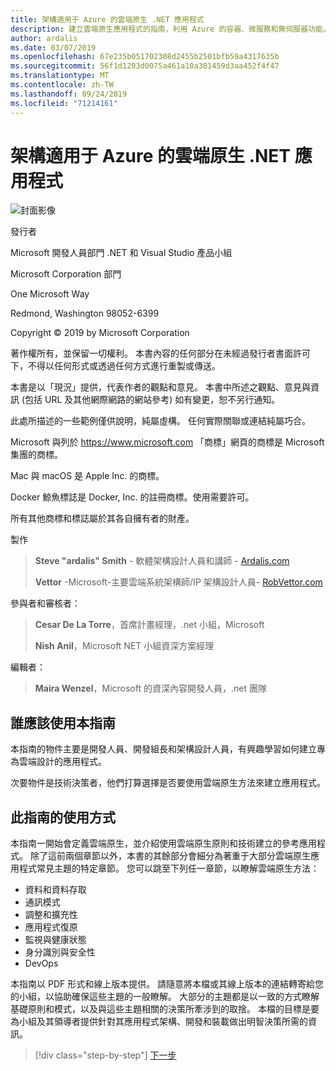 ```yaml
---
title: 架構適用于 Azure 的雲端原生 .NET 應用程式
description: 建立雲端原生應用程式的指南，利用 Azure 的容器、微服務和無伺服器功能。
author: ardalis
ms.date: 03/07/2019
ms.openlocfilehash: 67e235b051702308d2455b2501bfb59a4317635b
ms.sourcegitcommit: 56f1d1203d0075a461a10a301459d3aa452f4f47
ms.translationtype: MT
ms.contentlocale: zh-TW
ms.lasthandoff: 09/24/2019
ms.locfileid: "71214161"
---
```

# <a name="architecting-cloud-native-net-applications-for-azure"></a>架構適用于 Azure 的雲端原生 .NET 應用程式

![封面影像](./media/cover.png)

發行者

Microsoft 開發人員部門 .NET 和 Visual Studio 產品小組

Microsoft Corporation 部門

One Microsoft Way

Redmond, Washington 98052-6399

Copyright © 2019 by Microsoft Corporation

著作權所有，並保留一切權利。 本書內容的任何部分在未經過發行者書面許可下，不得以任何形式或透過任何方式進行重製或傳送。

本書是以「現況」提供，代表作者的觀點和意見。 本書中所述之觀點、意見與資訊 (包括 URL 及其他網際網路的網站參考) 如有變更，恕不另行通知。

此處所描述的一些範例僅供說明，純屬虛構。 任何實際關聯或連結純屬巧合。

Microsoft 與列於 https://www.microsoft.com 「商標」網頁的商標是 Microsoft 集團的商標。

Mac 與 macOS 是 Apple Inc. 的商標。

Docker 鯨魚標誌是 Docker, Inc. 的註冊商標。使用需要許可。

所有其他商標和標誌屬於其各自擁有者的財產。

製作

> **Steve "ardalis" Smith** - 軟體架構設計人員和講師 - [Ardalis.com](https://ardalis.com)
>
> **Vettor** -Microsoft-主要雲端系統架構師/IP 架構設計人員- [RobVettor.com](https://robvettor.com)

參與者和審核者：

> **Cesar De La Torre**，首席計畫經理，.net 小組，Microsoft
>
> **Nish Anil**，Microsoft NET 小組資深方案經理

編輯者：

> **Maira Wenzel**，Microsoft 的資深內容開發人員，.net 團隊

## <a name="who-should-use-this-guide"></a>誰應該使用本指南

本指南的物件主要是開發人員、開發組長和架構設計人員，有興趣學習如何建立專為雲端設計的應用程式。

次要物件是技術決策者，他們打算選擇是否要使用雲端原生方法來建立應用程式。

## <a name="how-you-can-use-this-guide"></a>此指南的使用方式

本指南一開始會定義雲端原生，並介紹使用雲端原生原則和技術建立的參考應用程式。 除了這前兩個章節以外，本書的其餘部分會細分為著重于大部分雲端原生應用程式常見主題的特定章節。 您可以跳至下列任一章節，以瞭解雲端原生方法：

- 資料和資料存取
- 通訊模式
- 調整和擴充性
- 應用程式復原
- 監視與健康狀態
- 身分識別與安全性
- DevOps

本指南以 PDF 形式和線上版本提供。 請隨意將本檔或其線上版本的連結轉寄給您的小組，以協助確保這些主題的一般瞭解。 大部分的主題都是以一致的方式瞭解基礎原則和模式，以及與這些主題相關的決策所牽涉到的取捨。 本檔的目標是要為小組及其領導者提供針對其應用程式架構、開發和裝載做出明智決策所需的資訊。

>[!div class="step-by-step"]
>[下一步](introduction.md)
